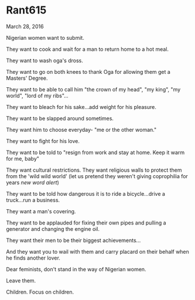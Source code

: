 # Rant615


March 28, 2016

Nigerian women want to submit.

They want to cook and wait for a man to return home to a hot meal.

They want to wash oga's dross. 

They want to go on both knees to thank Oga for allowing them get a Masters' Degree.

They want to be able to call him "the crown of my head", "my king", "my world", "lord of my ribs"...

They want to bleach for his sake...add weight for his pleasure.

They want to be slapped around sometimes. 

They want him to choose everyday- "me or the other woman."

They want to fight for his love.

They want to be told to "resign from work and stay at home. Keep it warm for me, baby"

They want cultural restrictions. They want religious walls to protect them from the 'wild wild world' (let us pretend they weren't giving coprophilia for years *new word alert*)

They want to be told how dangerous it is to ride a bicycle...drive a truck...run a business. 

They want a man's covering.

They want to be applauded for fixing their own pipes and pulling a generator and changing the engine oil.

They want their men to be their biggest achievements...

And they want you to wail with them and carry placard on their behalf when he finds another lover. 

Dear feminists, don't stand in the way of Nigerian women.

Leave them.

Children. Focus on children.
